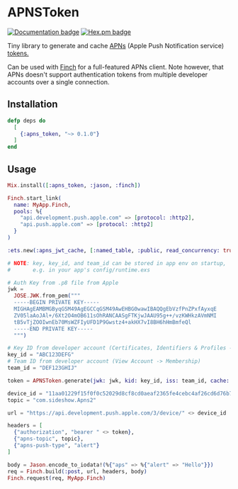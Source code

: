 # APNSToken

[![Documentation badge](https://img.shields.io/badge/Documentation-ff69b4)](https://hexdocs.pm/apns_token)
[![Hex.pm badge](https://img.shields.io/badge/Package%20on%20hex.pm-informational)](https://hex.pm/packages/apns_token)

Tiny library to generate and cache [APNs](https://developer.apple.com/documentation/usernotifications) (Apple Push Notification service) [tokens.](https://developer.apple.com/documentation/usernotifications/establishing-a-token-based-connection-to-apns)

Can be used with [Finch](https://github.com/sneako/finch) for a full-featured APNs client. Note however, that APNs doesn't support authentication tokens from multiple developer accounts over a single connection.

## Installation

```elixir
defp deps do
  [
    {:apns_token, "~> 0.1.0"}
  ]
end
```

## Usage

```elixir
Mix.install([:apns_token, :jason, :finch])

Finch.start_link(
  name: MyApp.Finch,
  pools: %{
    "api.development.push.apple.com" => [protocol: :http2],
    "api.push.apple.com" => [protocol: :http2]
  }
)

:ets.new(:apns_jwt_cache, [:named_table, :public, read_concurrency: true])

# NOTE: key, key_id, and team_id can be stored in app env on startup,
#       e.g. in your app's config/runtime.exs

# Auth Key from .p8 file from Apple
jwk =
  JOSE.JWK.from_pem("""
  -----BEGIN PRIVATE KEY-----
  MIGHAgEAMBMGByqGSM49AgEGCCqGSM49AwEHBG0wawIBAQQgEbVzfPnZPxfAyxqE
  ZV05laAoJAl+/6Xt2O4mOB611sOhRANCAASgFTKjwJAAU95g++/vzKWHkzAVmNMI
  tB5vTjZOOIwnEb70MsWZFIyUFD1P9Gwstz4+akHX7vI8BH6hHmBmfeQl
  -----END PRIVATE KEY-----
  """)

# Key ID from developer account (Certificates, Identifiers & Profiles -> Keys)
key_id = "ABC123DEFG"
# Team ID from developer account (View Account -> Membership)
team_id = "DEF123GHIJ"

token = APNSToken.generate(jwk: jwk, kid: key_id, iss: team_id, cache: :apns_jwt_cache)

device_id = "11aa01229f15f0f0c52029d8cf8cd0aeaf2365fe4cebc4af26cd6d76b7919ef7"
topic = "com.sideshow.Apns2"

url = "https://api.development.push.apple.com/3/device/" <> device_id

headers = [
  {"authorization", "bearer " <> token},
  {"apns-topic", topic},
  {"apns-push-type", "alert"}
]

body = Jason.encode_to_iodata!(%{"aps" => %{"alert" => "Hello"}})
req = Finch.build(:post, url, headers, body)
Finch.request(req, MyApp.Finch)
```
